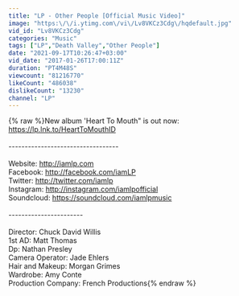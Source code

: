 ```yaml
---
title: "LP - Other People [Official Music Video]"
image: "https:\/\/i.ytimg.com\/vi\/Lv8VKCz3Cdg\/hqdefault.jpg"
vid_id: "Lv8VKCz3Cdg"
categories: "Music"
tags: ["LP","Death Valley","Other People"]
date: "2021-09-17T10:26:47+03:00"
vid_date: "2017-01-26T17:00:11Z"
duration: "PT4M48S"
viewcount: "81216770"
likeCount: "486038"
dislikeCount: "13230"
channel: "LP"
---
```

{% raw %}New album 'Heart To Mouth&quot; is out now: <a rel="nofollow" target="blank" href="https://lp.lnk.to/HeartToMouthID">https://lp.lnk.to/HeartToMouthID</a><br /><br />----------------------------------<br /><br />Website: <a rel="nofollow" target="blank" href="http://iamlp.com">http://iamlp.com</a><br />Facebook: <a rel="nofollow" target="blank" href="http://facebook.com/iamLP">http://facebook.com/iamLP</a><br />Twitter: <a rel="nofollow" target="blank" href="http://twitter.com/iamlp">http://twitter.com/iamlp</a><br />Instagram: <a rel="nofollow" target="blank" href="http://instagram.com/iamlpofficial">http://instagram.com/iamlpofficial</a><br />Soundcloud: <a rel="nofollow" target="blank" href="https://soundcloud.com/iamlpmusic">https://soundcloud.com/iamlpmusic</a><br /><br />-----------------------<br /><br />Director: Chuck David Willis <br />1st AD: Matt Thomas <br />Dp: Nathan Presley <br />Camera Operator: Jade Ehlers<br />Hair and Makeup: Morgan Grimes <br />Wardrobe: Amy Conte<br />Production Company: French Productions{% endraw %}
